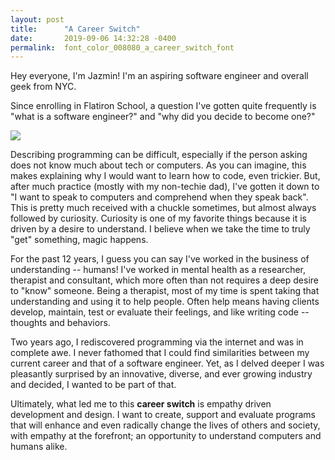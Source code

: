 ```yaml
---
layout: post
title:      "A Career Switch"
date:       2019-09-06 14:32:28 -0400
permalink:  font_color_008080_a_career_switch_font
---
```



Hey everyone, I'm Jazmin! I'm an aspiring software engineer and overall geek from NYC. 

Since enrolling in Flatiron School, a question I've gotten quite frequently is "what is a software engineer?" and "why did you decide to become one?"

![](https://media.giphy.com/media/5HyVZlZYxJPy7IC5Cz/giphy.gif)

Describing programming can be difficult, especially if the person asking does not know much about tech or computers. As you can imagine, this makes explaining why I would want to learn how to code, even trickier. But, after much practice (mostly with my non-techie dad), I've gotten it down to "I want to speak to computers and comprehend when they speak back". This is pretty much received with a chuckle sometimes, but almost always followed by curiosity. Curiosity is one of my favorite things because it is driven by a desire to understand. I believe when we take the time to truly "get" something, magic happens.

For the past 12 years, I guess you can say I've worked in the business of understanding -- humans! I've worked in mental health as a researcher, therapist and consultant, which more often than not requires a deep desire to "know" someone. Being a therapist, most of my time is spent taking that understanding and using it to help people. Often help means having clients develop, maintain, test or evaluate their feelings, and like writing code -- thoughts and behaviors.

Two years ago, I rediscovered programming via the internet and was in complete awe. I never fathomed that I could find similarities between my current career and that of a software engineer. Yet, as I delved deeper I was pleasantly surprised by an innovative, diverse, and ever growing industry and decided, I wanted to be part of that. 

Ultimately, what led me to this **career switch** is empathy driven development and design. I want to create, support and evaluate programs that will enhance and even radically change the lives of others and society, with empathy at the forefront; an opportunity to understand computers and humans alike.
